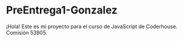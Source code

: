 # PreEntrega1-Gonzalez
¡Hola! Este es mi proyecto para el curso de JavaScript de Coderhouse. Comisión 53905.
